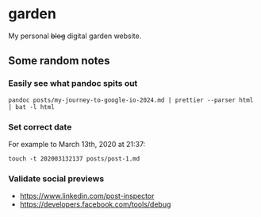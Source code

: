# garden

My personal ~~blog~~ digital garden website.

## Some random notes

### Easily see what pandoc spits out

```console
pandoc posts/my-journey-to-google-io-2024.md | prettier --parser html | bat -l html
```

### Set correct date

For example to March 13th, 2020 at 21:37:

```console
touch -t 202003132137 posts/post-1.md
```

### Validate social previews

- https://www.linkedin.com/post-inspector
- https://developers.facebook.com/tools/debug
